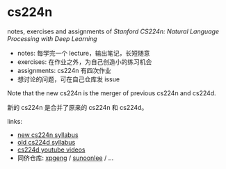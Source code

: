 # cs224n

notes, exercises and assignments of *Stanford CS224n: Natural Language Processing with Deep Learning*
* notes: 每学完一个 lecture，输出笔记，长短随意
* exercises: 在作业之外，为自己创造小的练习机会
* assignments: cs224n 有四次作业
* 想讨论的问题，可在自己仓库发 issue

Note that the new cs224n is the merger of previous cs224n and cs224d.

新的 cs224n 是合并了原来的 cs224n 和 cs224d。

links:
- [new cs224n syllabus](http://web.stanford.edu/class/cs224n/syllabus.html)
- [old cs224d syllabus](http://cs224d.stanford.edu/syllabus.html)
- [cs224d youtube videos](https://www.youtube.com/playlist?list=PLCJlDcMjVoEdtem5GaohTC1o9HTTFtK7_)
- 同侪仓库: [xpgeng](https://github.com/xpgeng/cs224n/) / [sunoonlee](https://github.com/sunoonlee/cs224n) / ...
